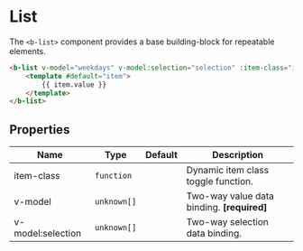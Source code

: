 # List

The `<b-list>` component provides a base building-block for repeatable elements.

<b-list v-model="weekdays" v-model:selection="selection" :item-class="item => ({weekend: item === 'Saturday' || item === 'Sunday'})">
    <template #heading>
        Days
    </template>
    <template #default="item">
        {{ item.value }}
    </template>
</b-list>

```html
<b-list v-model="weekdays" v-model:selection="selection" :item-class="item => ({weekend: item === 'Saturday' || item === 'Sunday'})">
    <template #default="item">
        {{ item.value }}
    </template>
</b-list>
```

## Properties

| Name              | Type        | Default | Description                                |
|-------------------|-------------|---------|--------------------------------------------|
| item-class        | `function`  |         | Dynamic item class toggle function.        |
| v-model           | `unknown[]` |         | Two-way value data binding. **[required]** |
| v-model:selection | `unknown[]` |         | Two-way selection data binding.            |

<script setup>
import {ref} from "vue";

const locale = new Intl.DateTimeFormat("en", {weekday: "long"});
const weekdays = [...new Array(7).keys()].map(i => locale.format(new Date(1970, 0, i + 5)));

const selection = ref([]);
</script>

